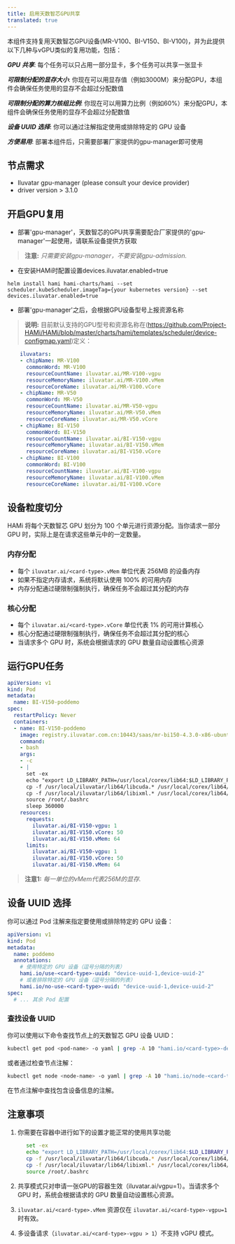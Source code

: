 ```yaml
---
title: 启用天数智芯GPU共享
translated: true
---
```


本组件支持复用天数智芯GPU设备(MR-V100、BI-V150、BI-V100)，并为此提供以下几种与vGPU类似的复用功能，包括：

***GPU 共享***: 每个任务可以只占用一部分显卡，多个任务可以共享一张显卡

***可限制分配的显存大小***: 你现在可以用显存值（例如3000M）来分配GPU，本组件会确保任务使用的显存不会超过分配数值

***可限制分配的算力核组比例***: 你现在可以用算力比例（例如60%）来分配GPU，本组件会确保任务使用的显存不会超过分配数值

***设备 UUID 选择***: 你可以通过注解指定使用或排除特定的 GPU 设备

***方便易用***:  部署本组件后，只需要部署厂家提供的gpu-manager即可使用


## 节点需求

* Iluvatar gpu-manager (please consult your device provider)
* driver version > 3.1.0

## 开启GPU复用

* 部署'gpu-manager'，天数智芯的GPU共享需要配合厂家提供的'gpu-manager'一起使用，请联系设备提供方获取

> **注意:** *只需要安装gpu-manager，不要安装gpu-admission.*

* 在安装HAMi时配置设置devices.iluvatar.enabled=true
```
helm install hami hami-charts/hami --set scheduler.kubeScheduler.imageTag={your kubernetes version} --set devices.iluvatar.enabled=true
```

* 部署'gpu-manager'之后，会根据GPU设备型号上报资源名称


> **说明:** 目前默认支持的GPU型号和资源名称在(https://github.com/Project-HAMi/HAMi/blob/master/charts/hami/templates/scheduler/device-configmap.yaml)定义：
```yaml
    iluvatars:
    - chipName: MR-V100
      commonWord: MR-V100
      resourceCountName: iluvatar.ai/MR-V100-vgpu
      resourceMemoryName: iluvatar.ai/MR-V100.vMem
      resourceCoreName: iluvatar.ai/MR-V100.vCore
    - chipName: MR-V50
      commonWord: MR-V50
      resourceCountName: iluvatar.ai/MR-V50-vgpu
      resourceMemoryName: iluvatar.ai/MR-V50.vMem
      resourceCoreName: iluvatar.ai/MR-V50.vCore
    - chipName: BI-V150
      commonWord: BI-V150
      resourceCountName: iluvatar.ai/BI-V150-vgpu
      resourceMemoryName: iluvatar.ai/BI-V150.vMem
      resourceCoreName: iluvatar.ai/BI-V150.vCore
    - chipName: BI-V100
      commonWord: BI-V100
      resourceCountName: iluvatar.ai/BI-V100-vgpu
      resourceMemoryName: iluvatar.ai/BI-V100.vMem
      resourceCoreName: iluvatar.ai/BI-V100.vCore
```

## 设备粒度切分

HAMi 将每个天数智芯 GPU 划分为 100 个单元进行资源分配。当你请求一部分 GPU 时，实际上是在请求这些单元中的一定数量。

### 内存分配

- 每个 `iluvatar.ai/<card-type>.vMem` 单位代表 256MB 的设备内存
- 如果不指定内存请求，系统将默认使用 100% 的可用内存
- 内存分配通过硬限制强制执行，确保任务不会超过其分配的内存

### 核心分配

- 每个 `iluvatar.ai/<card-type>.vCore` 单位代表 1% 的可用计算核心
- 核心分配通过硬限制强制执行，确保任务不会超过其分配的核心
- 当请求多个 GPU 时，系统会根据请求的 GPU 数量自动设置核心资源

## 运行GPU任务

```yaml
apiVersion: v1
kind: Pod
metadata:
  name: BI-V150-poddemo
spec:
  restartPolicy: Never
  containers:
  - name: BI-V150-poddemo
    image: registry.iluvatar.com.cn:10443/saas/mr-bi150-4.3.0-x86-ubuntu22.04-py3.10-base-base:v1.0
    command:
    - bash
    args:
    - -c
    - |
      set -ex
      echo "export LD_LIBRARY_PATH=/usr/local/corex/lib64:$LD_LIBRARY_PATH">> /root/.bashrc
      cp -f /usr/local/iluvatar/lib64/libcuda.* /usr/local/corex/lib64/
      cp -f /usr/local/iluvatar/lib64/libixml.* /usr/local/corex/lib64/
      source /root/.bashrc
      sleep 360000
    resources:
      requests:
        iluvatar.ai/BI-V150-vgpu: 1
        iluvatar.ai/BI-V150.vCore: 50
        iluvatar.ai/BI-V150.vMem: 64
      limits:
        iluvatar.ai/BI-V150-vgpu: 1
        iluvatar.ai/BI-V150.vCore: 50
        iluvatar.ai/BI-V150.vMem: 64
```

> **注意1:** *每一单位的vMem代表256M的显存.*

## 设备 UUID 选择

你可以通过 Pod 注解来指定要使用或排除特定的 GPU 设备：

```yaml
apiVersion: v1
kind: Pod
metadata:
  name: poddemo
  annotations:
    # 使用特定的 GPU 设备（逗号分隔的列表）
    hami.io/use-<card-type>-uuid: "device-uuid-1,device-uuid-2"
    # 或者排除特定的 GPU 设备（逗号分隔的列表）
    hami.io/no-use-<card-type>-uuid: "device-uuid-1,device-uuid-2"
spec:
  # ... 其余 Pod 配置
```

### 查找设备 UUID

你可以使用以下命令查找节点上的天数智芯 GPU 设备 UUID：

```bash
kubectl get pod <pod-name> -o yaml | grep -A 10 "hami.io/<card-type>-devices-allocated"
```

或者通过检查节点注解：

```bash
kubectl get node <node-name> -o yaml | grep -A 10 "hami.io/node-<card-type>-register"
```

在节点注解中查找包含设备信息的注解。


## 注意事项

1. 你需要在容器中进行如下的设置才能正常的使用共享功能
```sh
      set -ex
      echo "export LD_LIBRARY_PATH=/usr/local/corex/lib64:$LD_LIBRARY_PATH">> /root/.bashrc
      cp -f /usr/local/iluvatar/lib64/libcuda.* /usr/local/corex/lib64/
      cp -f /usr/local/iluvatar/lib64/libixml.* /usr/local/corex/lib64/
      source /root/.bashrc
```

2. 共享模式只对申请一张GPU的容器生效（iluvatar.ai/vgpu=1）。当请求多个 GPU 时，系统会根据请求的 GPU 数量自动设置核心资源。

3. `iluvatar.ai/<card-type>.vMem` 资源仅在 `iluvatar.ai/<card-type>-vgpu=1` 时有效。

4. 多设备请求（`iluvatar.ai/<card-type>-vgpu > 1`）不支持 vGPU 模式。
